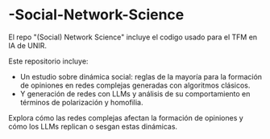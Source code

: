 # -Social-Network-Science
El repo "(Social) Network Science" incluye el codigo usado para el TFM en IA de UNIR. 

Este repositorio incluye:

* Un estudio sobre dinámica social: reglas de la mayoría para la formación de opiniones en redes complejas generadas con algoritmos clásicos.
* Y generación de redes con LLMs y análisis de su comportamiento en términos de polarización y homofilia.

Explora cómo las redes complejas afectan la formación de opiniones y cómo los LLMs replican o sesgan estas dinámicas.
